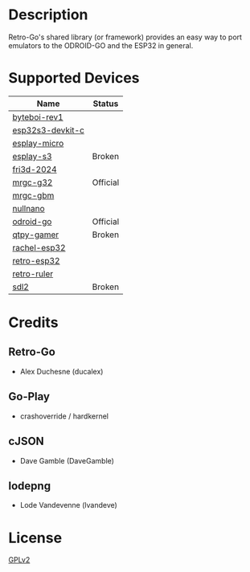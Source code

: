 # Description

Retro-Go's shared library (or framework) provides an easy way to port emulators to the ODROID-GO and the ESP32 in general.


# Supported Devices

| Name                                                          | Status |
|---------------------------------------------------------------|--------|
| [byteboi-rev1](targets/byteboi-rev1/docs/README.md)           |   |
| [esp32s3-devkit-c](targets/esp32s3-devkit-c/docs/README.md)   |   |
| [esplay-micro](targets/esplay-micro/docs/README.md)           |   |
| [esplay-s3](targets/esplay-s3/docs/README.md)                 | Broken |
| [fri3d-2024](targets/fri3d-2024/docs/README.md)               |   |
| [mrgc-g32](targets/mrgc-g32/docs/README.md)                   | Official |
| [mrgc-gbm](targets/mrgc-gbm/docs/README.md)                   |  |
| [nullnano](targets/nullnano/docs/README.md)                   |  |
| [odroid-go](targets/odroid-go/docs/README.md)                 | Official |
| [qtpy-gamer](targets/qtpy-gamer/docs/README.md)               | Broken |
| [rachel-esp32](targets/rachel-esp32/docs/README.md)           |   |
| [retro-esp32](targets/retro-esp32/docs/README.md)             |   |
| [retro-ruler](targets/retro-ruler-V1/docs/README.md)          |   |
| [sdl2](targets/sdl2/docs/README.md)                           | Broken |


# Credits

## Retro-Go
- Alex Duchesne (ducalex)

## Go-Play
- crashoverride / hardkernel

## cJSON
- Dave Gamble (DaveGamble)

## lodepng
- Lode Vandevenne (lvandeve)

# License
[GPLv2](COPYING)

